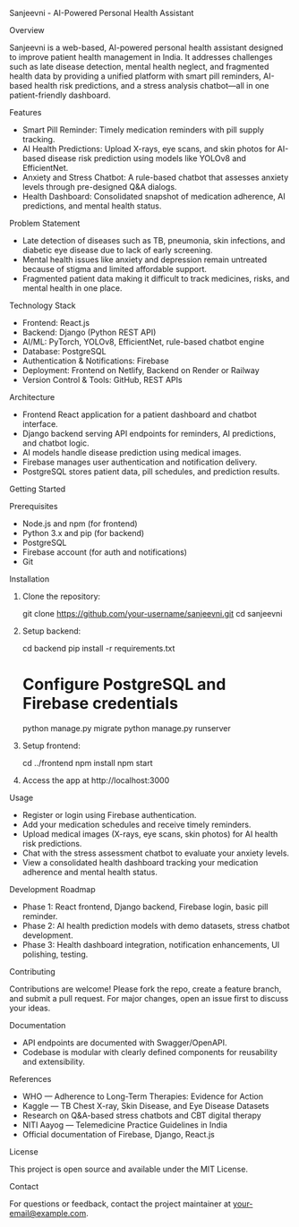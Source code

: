 Sanjeevni - AI-Powered Personal Health Assistant

Overview

Sanjeevni is a web-based, AI-powered personal health assistant designed to improve patient health management in India. It addresses challenges such as late disease detection, mental health neglect, and fragmented health data by providing a unified platform with smart pill reminders, AI-based health risk predictions, and a stress analysis chatbot—all in one patient-friendly dashboard.

Features

- Smart Pill Reminder: Timely medication reminders with pill supply tracking.
- AI Health Predictions: Upload X-rays, eye scans, and skin photos for AI-based disease risk prediction using models like YOLOv8 and EfficientNet.
- Anxiety and Stress Chatbot: A rule-based chatbot that assesses anxiety levels through pre-designed Q&A dialogs.
- Health Dashboard: Consolidated snapshot of medication adherence, AI predictions, and mental health status.

Problem Statement

- Late detection of diseases such as TB, pneumonia, skin infections, and diabetic eye disease due to lack of early screening.
- Mental health issues like anxiety and depression remain untreated because of stigma and limited affordable support.
- Fragmented patient data making it difficult to track medicines, risks, and mental health in one place.

Technology Stack

- Frontend: React.js
- Backend: Django (Python REST API)
- AI/ML: PyTorch, YOLOv8, EfficientNet, rule-based chatbot engine
- Database: PostgreSQL
- Authentication & Notifications: Firebase
- Deployment: Frontend on Netlify, Backend on Render or Railway
- Version Control & Tools: GitHub, REST APIs

Architecture

- Frontend React application for a patient dashboard and chatbot interface.
- Django backend serving API endpoints for reminders, AI predictions, and chatbot logic.
- AI models handle disease prediction using medical images.
- Firebase manages user authentication and notification delivery.
- PostgreSQL stores patient data, pill schedules, and prediction results.

Getting Started

Prerequisites

- Node.js and npm (for frontend)
- Python 3.x and pip (for backend)
- PostgreSQL
- Firebase account (for auth and notifications)
- Git

Installation

1. Clone the repository:

   git clone https://github.com/your-username/sanjeevni.git
   cd sanjeevni

2. Setup backend:

   cd backend
   pip install -r requirements.txt
   # Configure PostgreSQL and Firebase credentials
   python manage.py migrate
   python manage.py runserver

3. Setup frontend:

   cd ../frontend
   npm install
   npm start

4. Access the app at http://localhost:3000

Usage

- Register or login using Firebase authentication.
- Add your medication schedules and receive timely reminders.
- Upload medical images (X-rays, eye scans, skin photos) for AI health risk predictions.
- Chat with the stress assessment chatbot to evaluate your anxiety levels.
- View a consolidated health dashboard tracking your medication adherence and mental health status.

Development Roadmap

- Phase 1: React frontend, Django backend, Firebase login, basic pill reminder.
- Phase 2: AI health prediction models with demo datasets, stress chatbot development.
- Phase 3: Health dashboard integration, notification enhancements, UI polishing, testing.

Contributing

Contributions are welcome! Please fork the repo, create a feature branch, and submit a pull request. For major changes, open an issue first to discuss your ideas.

Documentation

- API endpoints are documented with Swagger/OpenAPI.
- Codebase is modular with clearly defined components for reusability and extensibility.

References

- WHO — Adherence to Long-Term Therapies: Evidence for Action
- Kaggle — TB Chest X-ray, Skin Disease, and Eye Disease Datasets
- Research on Q&A-based stress chatbots and CBT digital therapy
- NITI Aayog — Telemedicine Practice Guidelines in India
- Official documentation of Firebase, Django, React.js

License

This project is open source and available under the MIT License.

Contact

For questions or feedback, contact the project maintainer at your-email@example.com.